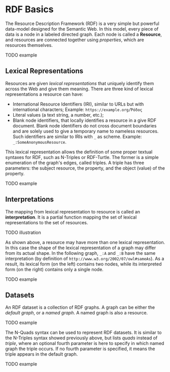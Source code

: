 # RDF Basics

The Resource Description Framework (RDF) is a very simple but powerful data-model designed for the Semantic Web.
In this model, every piece of data is a node in a labeled directed graph. Each
node is called a **Resource**, and resources are connected together using
*properties*, which are resources themselves.

TODO example

## Lexical Representations

Resources are given *lexical representations* that uniquely identify them across
the Web and give them meaning.
There are three kind of lexical representations a resource can have:
  - International Resource Identifiers (IRI), similar to URLs but with
    international characters;
	Example: `https://example.org/Ῥόδος`
  - Literal values (a text string, a number, etc.);
  - Blank node identifiers, that locally identifies a resource in a give RDF
    document. Blank node identifiers do not cross document boundaries and are
    solely used to give a temporary name to nameless resources.
	Such identifiers are similar to IRIs with `_` as scheme.
	Example: `_:SomeAnonymousResource`.
  
This lexical representation allows the definition of some
proper textual syntaxes for RDF, such as N-Triples or RDF-Turtle. The former is
a simple enumeration of the graph's edges, called triples.
A triple has three parameters: the subject resource, the property, and the
object (value) of the property.

TODO example

## Interpretations

The mapping from lexical representation to resource is called an
**interpretation**. It is a partial function mapping the set of lexical
representations to the set of resources.

TODO illustration

As shown above, a resource may have more than one lexical representation.
In this case the shape of the lexical representation of a graph may differ from
its actual shape.
In the following graph, `_:A` and `_:B` have the same
interpretation (by definition of `http://www.w3.org/2002/07/owl#sameAs`).
As a result, its lexical form (on the left) contains two nodes, while its
interpreted form (on the right) contains only a single node.

TODO example

## Datasets

An RDF dataset is a collection of RDF graphs. A graph can be either the *default
graph*, or a *named graph*. A named graph is also a resource.

TODO example

The N-Quads syntax can be used to represent RDF datasets.
It is similar to the N-Triples syntax showed previously above, but lists *quads*
instead of *triple*, where an optional fourth parameter is here to specify in
which named graph the triple occurs. If no fourth parameter is specified, it
means the triple appears in the default graph.

TODO example